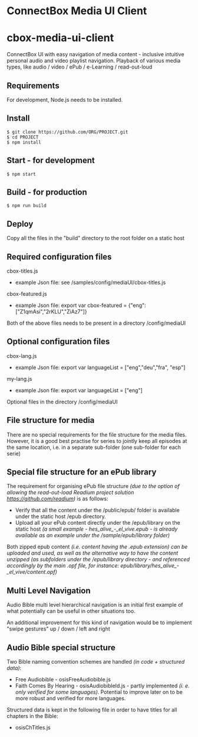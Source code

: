 # ConnectBox Media UI Client

# cbox-media-ui-client
ConnectBox UI with easy navigation of media content - inclusive intuitive personal audio and video playlist navigation. Playback of various media types, like audio / video /  ePub / e-Learning / read-out-loud

## Requirements

For development, Node.js needs to be installed.

## Install

    $ git clone https://github.com/ORG/PROJECT.git
    $ cd PROJECT
    $ npm install

## Start - for development

    $ npm start

## Build - for production

    $ npm run build

## Deploy

Copy all the files in the "build" directory to the root folder on a static host

## Required configuration files

cbox-titles.js
  - example Json file: see /samples/config/mediaUI/cbox-titles.js

cbox-featured.js
   - example Json file: export var cbox-featured = {"eng":["Z1qmAsi","2rKLU","ZiAz7"]}

Both of the above files needs to be present in a directory /config/mediaUI

## Optional configuration files

cbox-lang.js
  - example Json file: export var languageList = ["eng","deu","fra", "esp"]

my-lang.js
  - example Json file: export var languageList = ["eng"]

Optional files in the directory /config/mediaUI

## File structure for media

There are no special requirements for the file structure for the media files. However, it is a good best practise for series to jointly keep all episodes at the same location, i.e. in a separate sub-folder (one sub-folder for each serie)

## Special file structure for an ePub library

The requirement for organising ePub file structure *(due to the option of allowing the read-out-load Readium project solution https://github.com/readium)* is as follows:

- Verify that all the content under the /public/epub/ folder is available under the static host /epub directory.
- Upload all your ePub content directly under the /epub/library on the static host *(a small example - hes_alive_-_el_vive.epub - is already available as an example under the /sample/epub/library folder)*

Both zipped epub content *(i.e. content having the .epub extension) can be uploaded and used, as well as the alternative way to have the content unzipped (as subfolders under the /epub/library directory - and referenced accordingly by the main .opf file, for instance: epub/library/hes_alive_-_el_vive/content.opf)*

## Multi Level Navigation

Audio Bible multi level hierarchical navigation is an initial first example of what potentially can be useful in other situations too.

An additional improvement for this kind of navigation would be to implement "swipe gestures" up / down / left and right

## Audio Bible special structure

Two Bible naming convention schemes are handled *(in code + structured data)*:

- Free Audiobible - osisFreeAudiobible.js
- Faith Comes By Hearing - osisAudiobibleId.js - partly implemented *(i. e. only verified for some languages)*. Potential to improve later on to be more robust and verified for more languages.

Structured data is kept in the following file in order to have titles for all chapters in the Bible:

- osisChTitles.js
